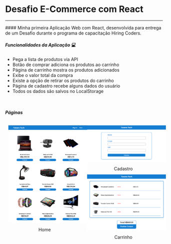 # Desafio E-Commerce com React
<hr>
#### Minha primeira Aplicação Web com React, desenvolvida para entrega de um Desafio durante o programa de capacitação Hiring Coders.

<br>

##### Funcionalidades da Aplicação :computer:

* Pega a lista de produtos via API
* Botão de comprar adiciona os produtos ao carrinho
* Página de carrinho mostra os produtos adicionados
* Exibe o valor total da compra
* Existe a opção de retirar os produtos do carrinho
* Página de cadastro recebe alguns dados do usuário
* Todos os dados são salvos no LocalStorage

<br>

##### Páginas

<div style="display:flex">
    <div>
        <img src="/imagens/tela1.PNG" width="500" style="margin:10px">
        <center>Home</center>
    </div>
    <div>
        <img src="/imagens/tela3.PNG" width="500" style="margin:10px">
        <center>Cadastro</center>
        <img src="/imagens/tela2.PNG" width="500" style="margin:10px">
        <center>Carrinho</center>
    </div>
</div>